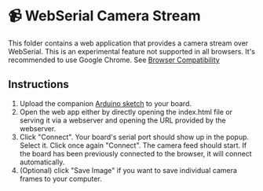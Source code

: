 # 📹 WebSerial Camera Stream

This folder contains a web application that provides a camera stream over WebSerial.
This is an experimental feature not supported in all browsers. It's recommended to use Google Chrome.
See [Browser Compatibility](https://developer.mozilla.org/en-US/docs/Web/API/Web_Serial_API#browser_compatibility)

## Instructions

1. Upload the companion [Arduino sketch](../../examples/CameraCaptureWebSerial/CameraCaptureWebSerial.ino) to your board.
2. Open the web app either by directly opening the index.html file or serving it via a webserver and opening the URL provided by the webserver.
3. Click "Connect". Your board's serial port should show up in the popup. Select it. Click once again "Connect". The camera feed should start. If the board has been previously connected to the browser, it will connect automatically.
4. (Optional) click "Save Image" if you want to save individual camera frames to your computer.